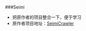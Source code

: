 ###Seimi

+ 把原作者的项目整合一下，便于学习
+ 原作者项目地址：[SeimiCrawler](https://github.com/zhegexiaohuozi/SeimiCrawler)



